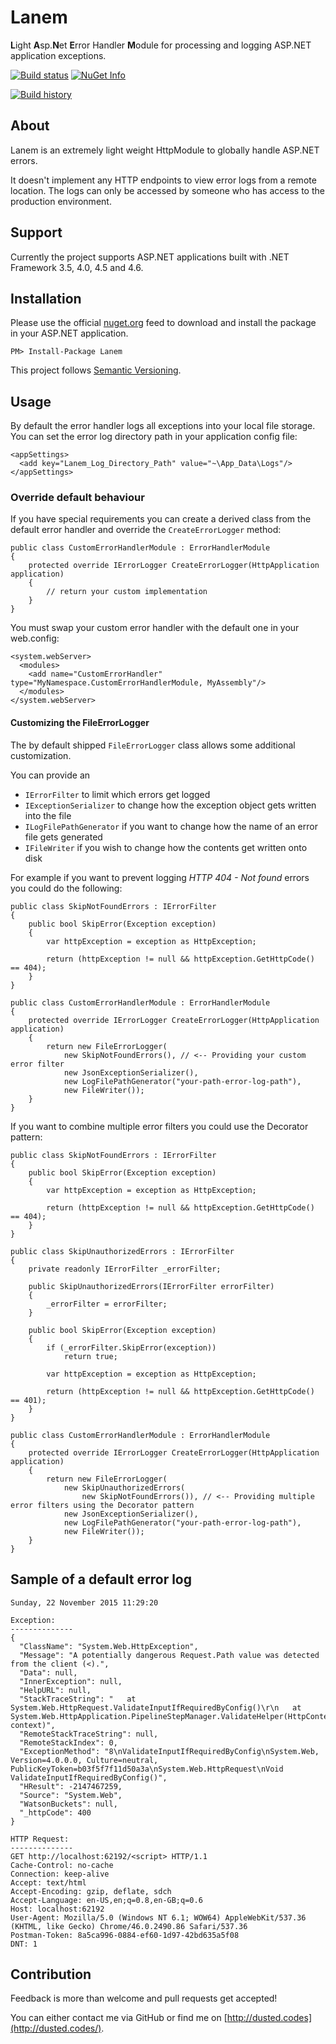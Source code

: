 # Lanem
**L**ight **A**sp.**N**et **E**rror Handler **M**odule for processing and logging ASP.NET application exceptions.

[![Build status](https://ci.appveyor.com/api/projects/status/ta3vwfttw0g85l2a/branch/master?svg=true)](https://ci.appveyor.com/project/dustinmoris/lanem/branch/master)
[![NuGet Info](https://buildstats.info/nuget/Lanem)](https://www.nuget.org/packages/Lanem/)

[![Build history](https://buildstats.info/appveyor/chart/dustinmoris/Lanem)](https://ci.appveyor.com/project/dustinmoris/Lanem/history)

## About
Lanem is an extremely light weight HttpModule to globally handle ASP.NET errors.

It doesn't implement any HTTP endpoints to view error logs from a remote location. The logs can only be accessed by someone who has access to the production environment.

## Support

Currently the project supports ASP.NET applications built with .NET Framework 3.5, 4.0, 4.5 and 4.6.

## Installation

Please use the official [nuget.org](https://www.nuget.org/) feed to download and install the package in your ASP.NET application.

```
PM> Install-Package Lanem
```

This project follows [Semantic Versioning](http://semver.org/).

## Usage

By default the error handler logs all exceptions into your local file storage. You can set the error log directory path in your application config file:

```
<appSettings>
  <add key="Lanem_Log_Directory_Path" value="~\App_Data\Logs"/>
</appSettings>
```

### Override default behaviour

If you have special requirements you can create a derived class from the default error handler and override the `CreateErrorLogger` method:

```
public class CustomErrorHandlerModule : ErrorHandlerModule
{
    protected override IErrorLogger CreateErrorLogger(HttpApplication application)
    {
        // return your custom implementation
    }
}
```

You must swap your custom error handler with the default one in your web.config:
```
<system.webServer>
  <modules>
    <add name="CustomErrorHandler" type="MyNamespace.CustomErrorHandlerModule, MyAssembly"/>
  </modules>
</system.webServer>
```

#### Customizing the FileErrorLogger

The by default shipped `FileErrorLogger` class allows some additional customization.

You can provide an
-   `IErrorFilter` to limit which errors get logged
-   `IExceptionSerializer` to change how the exception object gets written into the file
-   `ILogFilePathGenerator` if you want to change how the name of an error file gets generated
-   `IFileWriter` if you wish to change how the contents get written onto disk

For example if you want to prevent logging *HTTP 404 - Not found* errors you could do the following:

```
public class SkipNotFoundErrors : IErrorFilter
{
    public bool SkipError(Exception exception)
    {
        var httpException = exception as HttpException;

        return (httpException != null && httpException.GetHttpCode() == 404);
    }
}

public class CustomErrorHandlerModule : ErrorHandlerModule
{
    protected override IErrorLogger CreateErrorLogger(HttpApplication application)
    {
        return new FileErrorLogger(
            new SkipNotFoundErrors(), // <-- Providing your custom error filter
            new JsonExceptionSerializer(),
            new LogFilePathGenerator("your-path-error-log-path"),
            new FileWriter());
    }
}
```

If you want to combine multiple error filters you could use the Decorator pattern:

```
public class SkipNotFoundErrors : IErrorFilter
{
    public bool SkipError(Exception exception)
    {
        var httpException = exception as HttpException;

        return (httpException != null && httpException.GetHttpCode() == 404);
    }
}

public class SkipUnauthorizedErrors : IErrorFilter
{
    private readonly IErrorFilter _errorFilter;

    public SkipUnauthorizedErrors(IErrorFilter errorFilter)
    {
        _errorFilter = errorFilter;
    }

    public bool SkipError(Exception exception)
    {
        if (_errorFilter.SkipError(exception))
            return true;

        var httpException = exception as HttpException;

        return (httpException != null && httpException.GetHttpCode() == 401);
    }
}

public class CustomErrorHandlerModule : ErrorHandlerModule
{
    protected override IErrorLogger CreateErrorLogger(HttpApplication application)
    {
        return new FileErrorLogger(
            new SkipUnauthorizedErrors(
                new SkipNotFoundErrors()), // <-- Providing multiple error filters using the Decorator pattern
            new JsonExceptionSerializer(),
            new LogFilePathGenerator("your-path-error-log-path"),
            new FileWriter());
    }
}
```

## Sample of a default error log

```
Sunday, 22 November 2015 11:29:20

Exception:
--------------
{
  "ClassName": "System.Web.HttpException",
  "Message": "A potentially dangerous Request.Path value was detected from the client (<).",
  "Data": null,
  "InnerException": null,
  "HelpURL": null,
  "StackTraceString": "   at System.Web.HttpRequest.ValidateInputIfRequiredByConfig()\r\n   at System.Web.HttpApplication.PipelineStepManager.ValidateHelper(HttpContext context)",
  "RemoteStackTraceString": null,
  "RemoteStackIndex": 0,
  "ExceptionMethod": "8\nValidateInputIfRequiredByConfig\nSystem.Web, Version=4.0.0.0, Culture=neutral, PublicKeyToken=b03f5f7f11d50a3a\nSystem.Web.HttpRequest\nVoid ValidateInputIfRequiredByConfig()",
  "HResult": -2147467259,
  "Source": "System.Web",
  "WatsonBuckets": null,
  "_httpCode": 400
}

HTTP Request:
--------------
GET http://localhost:62192/<script> HTTP/1.1
Cache-Control: no-cache
Connection: keep-alive
Accept: text/html
Accept-Encoding: gzip, deflate, sdch
Accept-Language: en-US,en;q=0.8,en-GB;q=0.6
Host: localhost:62192
User-Agent: Mozilla/5.0 (Windows NT 6.1; WOW64) AppleWebKit/537.36 (KHTML, like Gecko) Chrome/46.0.2490.86 Safari/537.36
Postman-Token: 8a5ca996-0884-ef60-1d97-42bd635a5f08
DNT: 1
```

## Contribution

Feedback is more than welcome and pull requests get accepted!

You can either contact me via GitHub or find me on [http://dusted.codes](http://dusted.codes/).
